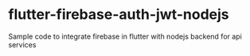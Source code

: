 # flutter-firebase-auth-jwt-nodejs

Sample code to integrate firebase in flutter with nodejs backend for api services
